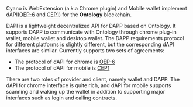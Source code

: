 
Cyano is WebExtension (a.k.a Chrome plugin) and Mobile wallet implement dAPI([OEP-6](https://github.com/backslash47/OEPs/blob/oep-dapp-api/OEP-6/OEP-6.mediawiki) and [CEP1](https://github.com/ontio-cyano/CEPs/blob/master/CEP1.mediawiki)) for the **Ontology** blockchain.


DAPI is a lightweight decentralized API for DAPP based on Ontology. It supports DAPP to communicate with Ontology through chrome plug-in wallet, mobile wallet and desktop wallet. The DAPP requirements protocol for different platforms is slightly different, but the corresponding dAPI interfaces are similar. Currently supports two sets of agreements:

* The protocol of dAPI for chrome is [OEP-6](https://github.com/backslash47/OEPs/blob/oep-dapp-api/OEP-6/OEP-6.mediawiki)
* The protocol of dAPI for mobile is [CEP1](https://github.com/ontio-cyano/CEPs/blob/master/CEP1.mediawiki)

There are two roles of provider and client, namely wallet and DAPP. The dAPI for chrome interface is quite rich, and dAPI for mobile supports scanning and waking up the wallet in addition to supporting major interfaces such as login and calling contracts.



